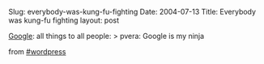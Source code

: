 Slug: everybody-was-kung-fu-fighting
Date: 2004-07-13
Title: Everybody was kung-fu fighting
layout: post

<a href="http://google.com">Google</a>: all things to all people:
&gt; pvera: Google is my ninja

from <a href="irc://irc.freenode.net/wordpress">#wordpress</a>

